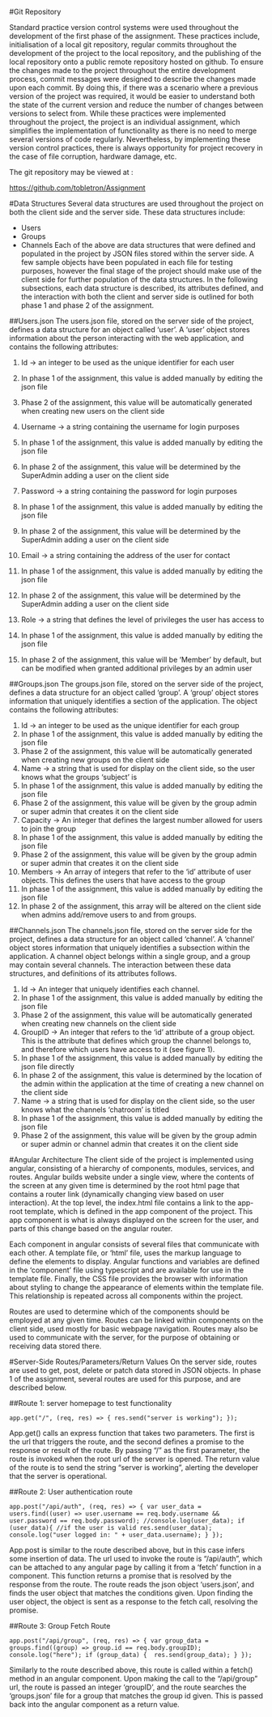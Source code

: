 #Git Repository

Standard practice version control systems were used throughout the development of the first phase of the assignment. These practices include, initialisation of a local git repository, regular commits throughout the development of the project to the local repository, and the publishing of the local repository onto a public remote repository hosted on github. To ensure the changes made to the project throughout the entire development process, commit messages were designed to describe the changes made upon each commit. By doing this, if there was a scenario where a previous version of the project was required, it would be easier to understand both the state of the current version and reduce the number of changes between versions to select from. While these practices were implemented throughout the project, the project is an individual assignment, which simplifies the implementation of functionality as there is no need to merge several versions of code regularly. Nevertheless, by implementing these version control practices, there is always opportunity for project recovery in the case of file corruption, hardware damage, etc.

The git repository may be viewed at :

https://github.com/tobletron/Assignment


#Data Structures
Several data structures are used throughout the project on both the client side and the server side. These data structures include: 
-	Users
-	Groups
-	Channels
Each of the above are data structures that were defined and populated in the project by JSON files stored within the server side. A few sample objects have been populated in each file for testing purposes, however the final stage of the project should make use of the client side for further population of the data structures. In the following subsections, each data structure is described, its attributes defined, and the interaction with both the client and server side is outlined for both phase 1 and phase 2 of the assignment. 

##Users.json
The users.json file, stored on the server side of the project, defines a data structure for an object called ‘user’. A ‘user’ object stores information about the person interacting with the web application, and contains the following attributes:
1. Id -> an integer to be used as the unique identifier for each user
1. In phase 1 of the assignment, this value is added manually by editing the json file
1. 	Phase 2 of the assignment, this value will be automatically generated when creating new users on the client side
2. 	Username -> a string containing the username for login purposes
2.	In phase 1 of the assignment, this value is added manually by editing the json file
2. 	In phase 2 of the assignment, this value will be determined by the SuperAdmin adding a user on the client side 
3.	Password -> a string containing the password for login purposes
3.	In phase 1 of the assignment, this value is added manually by editing the json file
3.	In phase 2 of the assignment, this value will be determined by the SuperAdmin adding a user on the client side 

4.	Email -> a string containing the address of the user for contact 
4.	In phase 1 of the assignment, this value is added manually by editing the json file
4.	In phase 2 of the assignment, this value will be determined by the SuperAdmin adding a user on the client side 
5.	Role -> a string that defines the level of privileges the user has access to 
5.	In phase 1 of the assignment, this value is added manually by editing the json file
5.	In phase 2 of the assignment, this value will be ‘Member’ by default, but can be modified when granted additional privileges by an admin user

##Groups.json
The groups.json file, stored on the server side of the project, defines a data structure for an object called ‘group’. A ‘group’ object stores information that uniquely identifies a section of the application. The object contains the following attributes:
1.  Id -> an integer to be used as the unique identifier for each group
1.	In phase 1 of the assignment, this value is added manually by editing the json file
1.	Phase 2 of the assignment, this value will be automatically generated when creating new groups on the client side
2.	Name -> a string that is used for display on the client side, so the user knows what the groups ‘subject’ is
2.	In phase 1 of the assignment, this value is added manually by editing the json file
2.	Phase 2 of the assignment, this value will be given by the group admin or super admin that creates it on the client side
3.	Capacity -> An integer that defines the largest number allowed for users to join the group
3.	In phase 1 of the assignment, this value is added manually by editing the json file
3.	Phase 2 of the assignment, this value will be given by the group admin or super admin that creates it on the client side
4.	Members -> An array of integers that refer to the ‘id’ attribute of user objects. This defines the users that have access to the group
4.	In phase 1 of the assignment, this value is added manually by editing the json file
4.	In phase 2 of the assignment, this array will be altered on the client side when admins add/remove users to and from groups. 

##Channels.json
The channels.json file, stored on the server side for the project, defines a data structure for an object called ‘channel’. A ‘channel’ object stores information that uniquely identifies a subsection within the application. A channel object belongs within a single group, and a group may contain several channels. The interaction between these data structures, and definitions of its attributes follows.
1.	Id -> An integer that uniquely identifies each channel.
1.	In phase 1 of the assignment, this value is added manually by editing the json file
1.	Phase 2 of the assignment, this value will be automatically generated when creating new channels on the client side
2.	GroupID -> An integer that refers to the ‘id’ attribute of a group object. This is the attribute that defines which group the channel belongs to, and therefore which users have access to it (see figure 1). 
2.	In phase 1 of the assignment, this value is added manually by editing the json file directly
2.	In phase 2 of the assignment, this value is determined by the location of the admin within the application at the time of creating a new channel on the client side 
3.	Name -> a string that is used for display on the client side, so the user knows what the channels ‘chatroom’ is titled
3.	In phase 1 of the assignment, this value is added manually by editing the json file
3.	Phase 2 of the assignment, this value will be given by the group admin or super admin or channel admin that creates it on the client side

#Angular Architecture
The client side of the project is implemented using angular, consisting of a hierarchy of components, modules, services, and routes. Angular builds website under a single view, where the contents of the screen at any given time is determined by the root html page that contains a router link (dynamically changing view based on user interaction). At the top level, the index.html file contains a link to the app-root template, which is defined in the app component of the project. This app component is what is always displayed on the screen for the user, and parts of this change based on the angular router. 

Each component in angular consists of several files that communicate with each other. A template file, or ‘html’ file, uses the markup language to define the elements to display. Angular functions and variables are defined in the ‘component’ file using typescript and are available for use in the template file. Finally, the CSS file provides the browser with information about styling to change the appearance of elements within the template file. This relationship is repeated across all components within the project. 

Routes are used to determine which of the components should be employed at any given time. Routes can be linked within components on the client side, used mostly for basic webpage navigation. Routes may also be used to communicate with the server, for the purpose of obtaining or receiving data stored there. 


#Server-Side Routes/Parameters/Return Values
On the server side, routes are used to get, post, delete or patch data stored in JSON objects. In phase 1 of the assignment, several routes are used for this purpose, and are described below. 

##Route 1: server homepage to test functionality

`app.get("/", (req, res) => {
    res.send("server is working");
  });`

App.get() calls an express function that takes two parameters. The first is the url that triggers the route, and the second defines a promise to the response or result of the route. By passing “/” as the first parameter, the route is invoked when the root url of the server is opened. The return value of the route is to send the string “server is working”, alerting the developer that the server is operational. 

##Route 2: User authentication route

`app.post("/api/auth", (req, res) => {
    var user_data = users.find((user) => user.username == req.body.username && user.password == req.body.password);
    //console.log(user_data);
    if (user_data){ //if the user is valid
        res.send(user_data);
        console.log("user logged in: " + user_data.username);
    }
});`

App.post is similar to the route described above, but in this case infers some insertion of data. The url used to invoke the route is “/api/auth”, which can be attached to any angular page by calling it from a ‘fetch’ function in a component. This function returns a promise that is resolved by the response from the route. The route reads the json object ‘users.json’, and finds the user object that matches the conditions given. Upon finding the user object, the object is sent as a response to the fetch call, resolving the promise. 

##Route 3: Group Fetch Route

`app.post("/api/group", (req, res) => {
  var group_data = groups.find((group) => group.id == req.body.groupID);
  console.log("here");
  if (group_data) { 
    res.send(group_data);
  }
});`

Similarly to the route described above, this route is called within a fetch() method in an angular component. Upon making the call to the “/api/group” url, the route is passed an integer ‘groupID’, and the route searches the ‘groups.json’ file for a group that matches the group id given. This is passed back into the angular component as a return value. 
